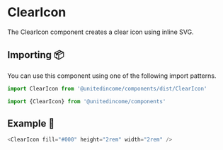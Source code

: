 # ClearIcon

The ClearIcon component creates a clear icon using inline SVG.


## Importing 📦

You can use this component using one of the following import patterns.

```javascript
import ClearIcon from '@unitedincome/components/dist/ClearIcon'
```

```javascript
import {ClearIcon} from '@unitedincome/components'
```


## Example 🚀

```javascript
<ClearIcon fill="#000" height="2rem" width="2rem" />
```
